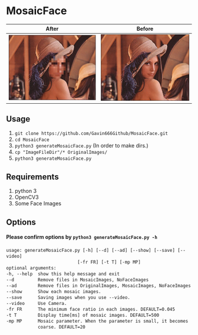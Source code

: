 # MosaicFace
|After|Before|
|---|---|
|![](https://github.com/TomoyaFujita2016/MosaicFace/blob/master/MosaicImages/mosic_lena.jpg)|![](https://github.com/TomoyaFujita2016/MosaicFace/blob/master/OriginalImages/lena.jpg)

## Usage
  1. ``` git clone https://github.com/Gavin666Github/MosaicFace.git ```
  2. ``` cd MosaicFace ```
  3. ``` python3 generateMosaicFace.py ``` (In order to make dirs.)
  4. ``` cp "ImageFileDir"/* OriginalImages/ ``` 
  5. ``` python3 generateMosaicFace.py ```

## Requirements
  1. python 3
  2. OpenCV3
  3. Some Face Images
  
## Options
  #### Please confirm options by ``` python3 generateMosaicFace.py -h ```
  ```
usage: generateMosaicFace.py [-h] [--d] [--ad] [--show] [--save] [--video]
                             [-fr FR] [-t T] [-mp MP]
optional arguments:
  -h, --help  show this help message and exit
  --d         Remove files in MosaicImages, NoFaceImages
  --ad        Remove files in OriginalImages, MosaicImages, NoFaceImages
  --show      Show each mosaic images.
  --save      Saving images when you use --video.
  --video     Use Camera.
  -fr FR      The minimum face ratio in each images. DEFAULT=0.045
  -t T        Display time[ms] of mosaic images. DEFAULT=500
  -mp MP      Mosaic parameter. When the parameter is small, it becomes
              coarse. DEFAULT=20
  ```
